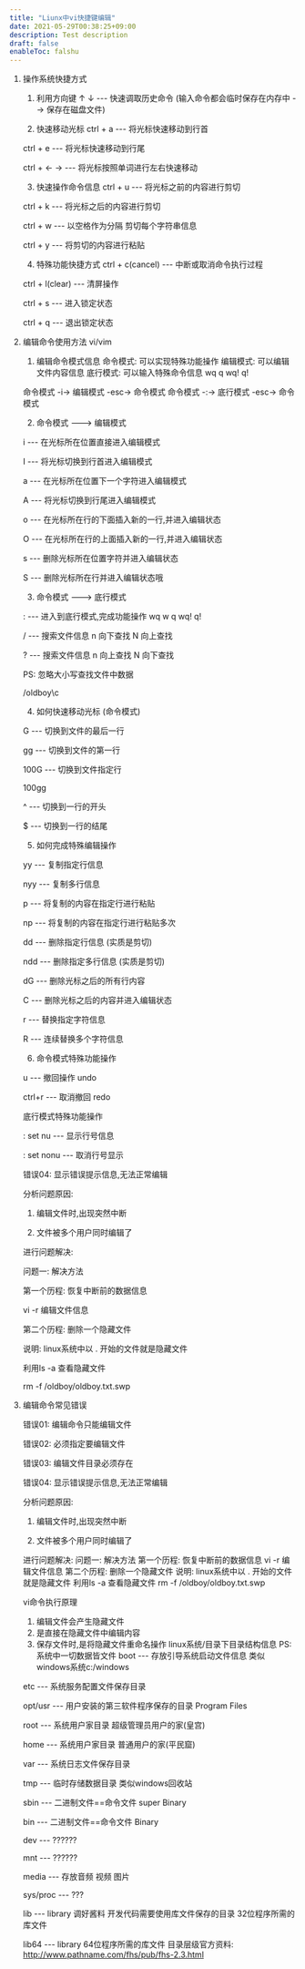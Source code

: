 ```yaml
---
title: "Liunx中vi快捷键编辑"
date: 2021-05-29T00:38:25+09:00
description: Test description
draft: false
enableToc: falshu
---
```


1. 操作系统快捷方式
   
   1) 利用方向键 ↑ ↓ --- 快速调取历史命令 (输入命令都会临时保存在内存中 --> 保存在磁盘文件)
   
   2) 快速移动光标
   ctrl + a --- 将光标快速移动到行首
   
   ctrl + e --- 将光标快速移动到行尾
   
   ctrl + ← → --- 将光标按照单词进行左右快速移动
   
   
   
   3) 快速操作命令信息
   ctrl + u --- 将光标之前的内容进行剪切
   
   ctrl + k --- 将光标之后的内容进行剪切
   
   ctrl + w --- 以空格作为分隔 剪切每个字符串信息
   
   ctrl + y --- 将剪切的内容进行粘贴
   
   
   
   4) 特殊功能快捷方式
   ctrl + c(cancel) --- 中断或取消命令执行过程
   
   ctrl + l(clear) --- 清屏操作
   
   ctrl + s --- 进入锁定状态
   
   ctrl + q --- 退出锁定状态
   
   
   
2. 编辑命令使用方法 vi/vim
   1) 编辑命令模式信息
   命令模式: 可以实现特殊功能操作
   编辑模式: 可以编辑文件内容信息
   底行模式: 可以输入特殊命令信息 wq q wq! q!

   命令模式 -i-> 编辑模式 -esc-> 命令模式
   命令模式 -:-> 底行模式 -esc-> 命令模式

   2) 命令模式 ---> 编辑模式

   i --- 在光标所在位置直接进入编辑模式

   I --- 将光标切换到行首进入编辑模式

   a --- 在光标所在位置下一个字符进入编辑模式

   A --- 将光标切换到行尾进入编辑模式

   o --- 在光标所在行的下面插入新的一行,并进入编辑状态

   O --- 在光标所在行的上面插入新的一行,并进入编辑状态

   s --- 删除光标所在位置字符并进入编辑状态

   S --- 删除光标所在行并进入编辑状态哦

   

   3) 命令模式 ---> 底行模式

   : --- 进入到底行模式,完成功能操作 wq w q wq! q!

   / --- 搜索文件信息 n 向下查找 N 向上查找

   ? --- 搜索文件信息 n 向上查找 N 向下查找

   PS: 忽略大小写查找文件中数据

   /oldboy\c

   4) 如何快速移动光标 (命令模式)

   G --- 切换到文件的最后一行

   gg --- 切换到文件的第一行

   100G --- 切换到文件指定行

   100gg

   ^ --- 切换到一行的开头

   $ --- 切换到一行的结尾

   

   5) 如何完成特殊编辑操作

   yy --- 复制指定行信息

   nyy --- 复制多行信息

   p --- 将复制的内容在指定行进行粘贴

   np --- 将复制的内容在指定行进行粘贴多次

   dd --- 删除指定行信息 (实质是剪切)

   ndd --- 删除指定多行信息 (实质是剪切)

   dG --- 删除光标之后的所有行内容

   C --- 删除光标之后的内容并进入编辑状态

   r --- 替换指定字符信息

   R --- 连续替换多个字符信息

   6) 命令模式特殊功能操作

   u --- 撤回操作 undo

   ctrl+r --- 取消撤回 redo

   

   底行模式特殊功能操作

   : set nu --- 显示行号信息

   : set nonu --- 取消行号显示

   错误04: 显示错误提示信息,无法正常编辑

   分析问题原因:

   1) 编辑文件时,出现突然中断

   2) 文件被多个用户同时编辑了

   

   进行问题解决:

   问题一: 解决方法

   第一个历程: 恢复中断前的数据信息

   vi -r 编辑文件信息

   第二个历程: 删除一个隐藏文件

   说明: linux系统中以 . 开始的文件就是隐藏文件

   利用ls -a 查看隐藏文件

   rm -f /oldboy/oldboy.txt.swp

   

3. 编辑命令常见错误

   错误01: 编辑命令只能编辑文件

   错误02: 必须指定要编辑文件

   错误03: 编辑文件目录必须存在

   错误04: 显示错误提示信息,无法正常编辑

   分析问题原因:

   1) 编辑文件时,出现突然中断

   2) 文件被多个用户同时编辑了

   

   进行问题解决:
   问题一: 解决方法
   第一个历程: 恢复中断前的数据信息
   vi -r 编辑文件信息
   第二个历程: 删除一个隐藏文件
   说明: linux系统中以 . 开始的文件就是隐藏文件
   利用ls -a 查看隐藏文件
   rm -f /oldboy/oldboy.txt.swp

   vi命令执行原理
   1) 编辑文件会产生隐藏文件
   2) 是直接在隐藏文件中编辑内容
   3) 保存文件时,是将隐藏文件重命名操作
   linux系统/目录下目录结构信息
   PS: 系统中一切数据皆文件
   boot --- 存放引导系统启动文件信息 类似windows系统c:/windows

   etc --- 系统服务配置文件保存目录

   opt/usr --- 用户安装的第三软件程序保存的目录 Program Files

   root --- 系统用户家目录 超级管理员用户的家(皇宫)

   home --- 系统用户家目录 普通用户的家(平民窟)

   var --- 系统日志文件保存目录

   tmp --- 临时存储数据目录 类似windows回收站

   sbin --- 二进制文件==命令文件 super Binary

   bin --- 二进制文件==命令文件 Binary

   dev --- ??????

   mnt --- ??????

   media --- 存放音频 视频 图片

   sys/proc --- ???

   lib --- library 调好酱料 开发代码需要使用库文件保存的目录 32位程序所需的库文件

   lib64 --- library 64位程序所需的库文件
   目录层级官方资料: http://www.pathname.com/fhs/pub/fhs-2.3.html

   

